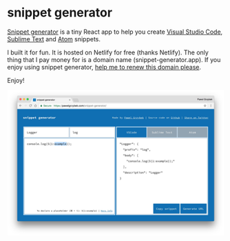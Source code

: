 # snippet generator

[Snippet generator](https://pawelgrzybek.com/snippet-generator/) is a tiny React app to help you create [Visual Studio Code](https://code.visualstudio.com/), [Sublime Text](https://www.sublimetext.com/) and [Atom](https://atom.io/) snippets.

I built it for fun. It is hosted on Netlify for free (thanks Netlify). The only thing that I pay money for is a domain name (snippet-generator.app). If you enjoy using snippet generator, [help me to renew this domain please](https://paypal.me/pools/c/8fz8qLn55j).

Enjoy!

[![snippet generator by Pawel Grzybek](snippet-generator.jpg)](https://pawelgrzybek.com/snippet-generator/)
